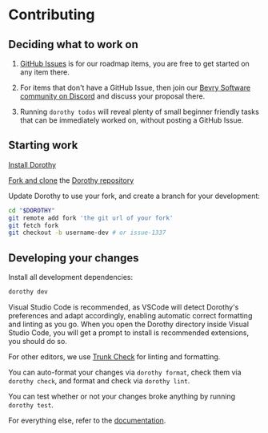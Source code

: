 # Contributing

## Deciding what to work on

1. [GitHub Issues](https://github.com/bevry/dorothy/issues) is for our roadmap items, you are free to get started on any item there.

1. For items that don't have a GitHub Issue, then join our [Bevry Software community on Discord](https://discord.gg/nQuXddV7VP) and discuss your proposal there.

1. Running `dorothy todos` will reveal plenty of small beginner friendly tasks that can be immediately worked on, without posting a GitHub Issue.

## Starting work

[Install Dorothy](https://github.com/bevry/dorothy/tree/master#install)

[Fork and clone](https://docs.github.com/en/get-started/quickstart/fork-a-repo) the [Dorothy repository](https://github.com/bevry/dorothy)

Update Dorothy to use your fork, and create a branch for your development:

```bash
cd "$DOROTHY"
git remote add fork 'the git url of your fork'
git fetch fork
git checkout -b username-dev # or issue-1337
```

## Developing your changes

Install all development dependencies:

```bash
dorothy dev
```

Visual Studio Code is recommended, as VSCode will detect Dorothy's preferences and adapt accordingly, enabling automatic correct formatting and linting as you go. When you open the Dorothy directory inside Visual Studio Code, you will get a prompt to install is recommended extensions, you should do so.

For other editors, we use [Trunk Check](https://docs.trunk.io/check) for linting and formatting.

You can auto-format your changes via `dorothy format`, check them via `dorothy check`, and format and check via `dorothy lint`.

You can test whether or not your changes broke anything by running `dorothy test`.

For everything else, refer to the [documentation](https://github.com/bevry/dorothy/tree/master/docs).
